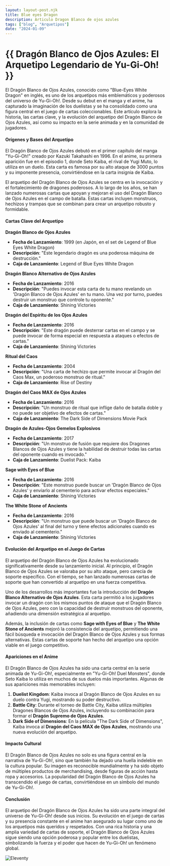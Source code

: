 ```yaml
---
layout: layout-post.njk
title: Blue eyes Dragon
description: Articulo Dragon Blanco de ojos azules
tags: ["blog", "Arquetipos"]
date: "2024-01-09"
---
```


# {{ Dragón Blanco de Ojos Azules: El Arquetipo Legendario de Yu-Gi-Oh! }}

El Dragón Blanco de Ojos Azules, conocido como "Blue-Eyes White Dragon" en inglés, es uno de los arquetipos más emblemáticos y poderosos del universo de Yu-Gi-Oh!. Desde su debut en el manga y el anime, ha capturado la imaginación de los duelistas y se ha consolidado como una figura central en el juego de cartas coleccionables. Este artículo explora la historia, las cartas clave, y la evolución del arquetipo del Dragón Blanco de Ojos Azules, así como su impacto en la serie animada y en la comunidad de jugadores.

#### Orígenes y Bases del Arquetipo

El Dragón Blanco de Ojos Azules debutó en el primer capítulo del manga "Yu-Gi-Oh!" creado por Kazuki Takahashi en 1996. En el anime, su primera aparición fue en el episodio 1, donde Seto Kaiba, el rival de Yugi Muto, lo utiliza en un duelo. Esta carta es famosa por su alto ataque de 3000 puntos y su imponente presencia, convirtiéndose en la carta insignia de Kaiba.

El arquetipo del Dragón Blanco de Ojos Azules se centra en la invocación y el fortalecimiento de dragones poderosos. A lo largo de los años, se han lanzado numerosas cartas que apoyan y mejoran el uso del Dragón Blanco de Ojos Azules en el campo de batalla. Estas cartas incluyen monstruos, hechizos y trampas que se combinan para crear un arquetipo robusto y formidable.

#### Cartas Clave del Arquetipo

**Dragón Blanco de Ojos Azules**
- **Fecha de Lanzamiento**: 1999 (en Japón, en el set de Legend of Blue Eyes White Dragon)
- **Descripción**: "Este legendario dragón es una poderosa máquina de destrucción."
- **Caja de Lanzamiento**: Legend of Blue Eyes White Dragon

**Dragón Blanco Alternativo de Ojos Azules**
- **Fecha de Lanzamiento**: 2016
- **Descripción**: "Puedes invocar esta carta de tu mano revelando un 'Dragón Blanco de Ojos Azules' en tu mano. Una vez por turno, puedes destruir un monstruo que controle tu oponente."
- **Caja de Lanzamiento**: Shining Victories

**Dragón del Espíritu de los Ojos Azules**
- **Fecha de Lanzamiento**: 2016
- **Descripción**: "Este dragón puede desterrar cartas en el campo y se puede invocar de forma especial en respuesta a ataques o efectos de cartas."
- **Caja de Lanzamiento**: Shining Victories

**Ritual del Caos**
- **Fecha de Lanzamiento**: 2004
- **Descripción**: "Una carta de hechizo que permite invocar al Dragón del Caos Max, un poderoso monstruo de ritual."
- **Caja de Lanzamiento**: Rise of Destiny

**Dragón del Caos MAX de Ojos Azules**
- **Fecha de Lanzamiento**: 2016
- **Descripción**: "Un monstruo de ritual que inflige daño de batalla doble y no puede ser objetivo de efectos de cartas."
- **Caja de Lanzamiento**: The Dark Side of Dimensions Movie Pack

**Dragón de Azules-Ojos Gemelos Explosivos**
- **Fecha de Lanzamiento**: 2017
- **Descripción**: "Un monstruo de fusión que requiere dos Dragones Blancos de Ojos Azules y tiene la habilidad de destruir todas las cartas del oponente cuando es invocado."
- **Caja de Lanzamiento**: Duelist Pack: Kaiba

**Sage with Eyes of Blue**
- **Fecha de Lanzamiento**: 2016
- **Descripción**: "Este monstruo puede buscar un 'Dragón Blanco de Ojos Azules' y enviarlo al cementerio para activar efectos especiales."
- **Caja de Lanzamiento**: Shining Victories

**The White Stone of Ancients**
- **Fecha de Lanzamiento**: 2016
- **Descripción**: "Un monstruo que puede buscar un 'Dragón Blanco de Ojos Azules' al final del turno y tiene efectos adicionales cuando es enviado al cementerio."
- **Caja de Lanzamiento**: Shining Victories

#### Evolución del Arquetipo en el Juego de Cartas

El arquetipo del Dragón Blanco de Ojos Azules ha evolucionado significativamente desde su lanzamiento inicial. Al principio, el Dragón Blanco de Ojos Azules se valoraba por su alto ataque, pero carecía de soporte específico. Con el tiempo, se han lanzado numerosas cartas de soporte que han convertido al arquetipo en una fuerza competitiva.

Uno de los desarrollos más importantes fue la introducción del **Dragón Blanco Alternativo de Ojos Azules**. Esta carta permitió a los jugadores invocar un dragón con los mismos puntos de ataque que el Dragón Blanco de Ojos Azules, pero con la capacidad de destruir monstruos del oponente, añadiendo una dimensión estratégica al arquetipo.

Además, la inclusión de cartas como **Sage with Eyes of Blue** y **The White Stone of Ancients** mejoró la consistencia del arquetipo, permitiendo una fácil búsqueda e invocación del Dragón Blanco de Ojos Azules y sus formas alternativas. Estas cartas de soporte han hecho del arquetipo una opción viable en el juego competitivo.

#### Apariciones en el Anime

El Dragón Blanco de Ojos Azules ha sido una carta central en la serie animada de Yu-Gi-Oh!, especialmente en "Yu-Gi-Oh! Duel Monsters", donde Seto Kaiba lo utiliza en muchos de sus duelos más importantes. Algunas de sus apariciones más memorables incluyen:

1. **Duelist Kingdom**: Kaiba invoca al Dragón Blanco de Ojos Azules en su duelo contra Yugi, mostrando su poder destructivo.
2. **Battle City**: Durante el torneo de Battle City, Kaiba utiliza múltiples Dragones Blancos de Ojos Azules, incluyendo su combinación para formar el **Dragón Supremo de Ojos Azules**.
3. **Dark Side of Dimensions**: En la película "The Dark Side of Dimensions", Kaiba invoca al **Dragón del Caos MAX de Ojos Azules**, mostrando una nueva evolución del arquetipo.

#### Impacto Cultural

El Dragón Blanco de Ojos Azules no solo es una figura central en la narrativa de Yu-Gi-Oh!, sino que también ha dejado una huella indeleble en la cultura popular. Su imagen es reconocible mundialmente y ha sido objeto de múltiples productos de merchandising, desde figuras de acción hasta ropa y accesorios. La popularidad del Dragón Blanco de Ojos Azules ha transcendido el juego de cartas, convirtiéndose en un símbolo del mundo de Yu-Gi-Oh!.

#### Conclusión

El arquetipo del Dragón Blanco de Ojos Azules ha sido una parte integral del universo de Yu-Gi-Oh! desde sus inicios. Su evolución en el juego de cartas y su presencia constante en el anime han asegurado su lugar como uno de los arquetipos más queridos y respetados. Con una rica historia y una amplia variedad de cartas de soporte, el Dragón Blanco de Ojos Azules sigue siendo una opción poderosa y popular entre los duelistas, simbolizando la fuerza y el poder que hacen de Yu-Gi-Oh! un fenómeno global.

![Eleventy](/img/eleventy.svg)
